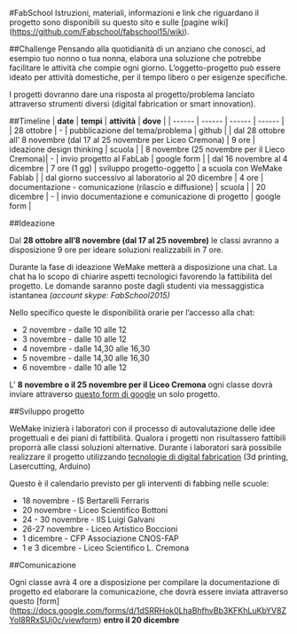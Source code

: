 #FabSchool
Istruzioni, materiali, informazioni e link che riguardano il progetto sono disponibili su questo sito e sulle [pagine wiki] (https://github.com/Fabschool/fabschool15/wiki).


##Challenge
Pensando alla quotidianità di un anziano che conosci, ad esempio tuo nonno o tua nonna, elabora una soluzione che potrebbe facilitare le attività che compie ogni giorno. L’oggetto-progetto può essere ideato per attività domestiche, per il tempo libero o per esigenze specifiche.

I progetti dovranno dare una risposta al progetto/problema lanciato attraverso strumenti diversi (digital fabrication or smart innovation).


##Timeline
|  **date** | **tempi** | **attività** | **dove** |
|  ------ | ------ | ------ | ------ |
|  28 ottobre | - | pubblicazione del tema/problema | github |
|  dal 28 ottobre all’ 8 novembre (dal 17 al 25 novembre per Liceo Cremona) | 9 ore | ideazione design thinking | scuola |
|  8 novembre (25 novembre per il Lieco Cremona)| - | invio progetto al FabLab | google form |
|  dal 16 novembre al 4 dicembre | 7 ore (1 gg) | sviluppo progetto-oggetto | a scuola con  WeMake Fablab |
|  dal giorno successivo al laboratorio al 20 dicembre | 4 ore | documentazione - comunicazione (rilascio e diffusione) | scuola |
|  20 dicembre | - | invio documentazione e comunicazione di progetto | google form |


##Ideazione

Dal **28 ottobre all’8 novembre (dal 17 al 25 novembre)** le classi avranno a disposizione 9 ore per ideare soluzioni realizzabili in 7 ore.

Durante la fase di ideazione WeMake metterà a disposizione una chat.
La chat ha lo scopo di chiarire aspetti tecnologici favorendo la fattibilità del progetto. Le domande saranno poste dagli studenti via messaggistica istantanea *(account skype: FabSchool2015)*

Nello specifico queste le disponibilità orarie per l’accesso alla chat:

- 2 novembre - dalle 10 alle 12
- 3 novembre - dalle 10 alle 12
- 4 novembre - dalle 14,30 alle 16,30
- 5 novembre - dalle 14,30 alle 16,30
- 6 novembre - dalle 10 alle 12

L’ **8 novembre o il 25 novembre per il Liceo Cremona** ogni classe dovrà inviare attraverso [questo form di google](https://docs.google.com/forms/d/1f6c8cuhuoftXL3NzGRNTOss8Wr3ISP5EwvSn_DE455M/viewform) un solo progetto.


##Sviluppo progetto

WeMake inizierà i laboratori con il processo di autovalutazione delle idee progettuali e dei piani di fattibilità. Qualora i progetti non risultassero fattibili proporrà alle classi soluzioni alternative.
Durante i laboratori sarà possibile realizzare il progetto utilizzando [tecnologie di digital fabrication](https://github.com/Fabschool/fabschool15/wiki/RisorseTecnologie) (3d printing, Lasercutting, Arduino) 

Questo è il calendario previsto per gli interventi di fabbing nelle scuole:

 - 18 novembre - IS Bertarelli Ferraris 
 - 20 novembre - Liceo Scientifico Bottoni
 - 24 - 30 novembre - IIS Luigi Galvani
 - 26-27 novembre - Liceo Artistico Boccioni
 - 1 dicembre - CFP Associazione CNOS-FAP
 - 1 e 3 dicembre - Liceo Scientifico L. Cremona

##Comunicazione

Ogni classe avrà 4 ore a disposizione per compilare la documentazione di progetto ed elaborare la comunicazione, che dovrà essere inviata attraverso questo [form] (https://docs.google.com/forms/d/1dSRRHok0LhaBhfhvBb3KFKhLuKbYV8ZYoI8RRxSUj0c/viewform) **entro il 20 dicembre**
